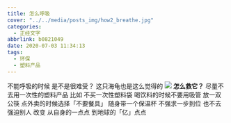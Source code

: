 ```yaml
---
title: 怎么呼吸
cover: "../../media/posts_img/how2_breathe.jpg"
categories:
  - 正经文字
abbrlink: b0821049
date: 2020-07-03 11:34:13
tags:
  - 环保
  - 塑料产品
---
```


不能呼吸的时候
是不是很难受？
这只海龟也是这么觉得的
![](/blog_image/呼吸/海龟.jpg)
**怎么救它？**
尽量不去用一次性的塑料产品
比如 不买一次性塑料袋
喝饮料的时候不要用吸管
放一双公筷
点外卖的时候选择「不要餐具」
随身带一个保温杯
不强求一步到位
也不去强迫别人
改变
从自身的一点点
到地球的「亿」点点
